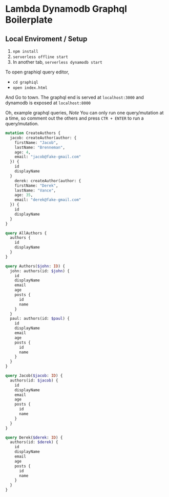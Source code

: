 # Lambda Dynamodb Graphql Boilerplate

## Local Enviroment / Setup

1. `npm install`
2. `serverless offline start`
3. In another tab, `serverless dynamodb start`

To open graphiql query editor,
* `cd graphiql`
* `open index.html`

And Go to town. The graphql end is served at `localhost:3000` and dynamodb is exposed at `localhost:8000`

Oh, example graphql queries,
*Note* You can only run one query/mutation at a time, so comment out the others and press `CTR + ENTER` to run a query/mutation.

```graphql
mutation CreateAuthors {
  jacob: createAuthor(author: {
    firstName: "Jacob",
    lastName: "Brenneman",
    age: 4,
    email: "jacob@fake-gmail.com"
  }) {
    id
    displayName
  }
	derek: createAuthor(author: {
    firstName: "Derek",
    lastName: "Vance",
    age: 35,
    email: "derek@fake-gmail.com"
  }) {
    id
    displayName
  }
}

query AllAuthors {
  authors {
    id
    displayName
  }
}

query Authors($john: ID) {
  john: authors(id: $john) {
    id
    displayName
    email
    age
    posts {
      id
      name
    }
  }
  paul: authors(id: $paul) {
    id
    displayName
    email
    age
    posts {
      id
      name
    }
  }
}

query Jacob($jacob: ID) {
  authors(id: $jacob) {
    id
    displayName
    email
    age
    posts {
      id
      name
    }
  }
}

query Derek($derek: ID) {
  authors(id: $derek) {
    id
    displayName
    email
    age
    posts {
      id
      name
    }
  }
}
```
